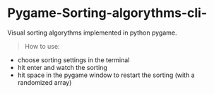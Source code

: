 # Pygame-Sorting-algorythms-cli-

Visual sorting algorythms implemented in python pygame.

>How to use:
- choose sorting settings in the terminal
- hit enter and watch the sorting
- hit space in the pygame window to restart the sorting (with a randomized array)
